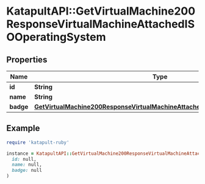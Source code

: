# KatapultAPI::GetVirtualMachine200ResponseVirtualMachineAttachedISOOperatingSystem

## Properties

| Name | Type | Description | Notes |
| ---- | ---- | ----------- | ----- |
| **id** | **String** |  | [optional] |
| **name** | **String** |  | [optional] |
| **badge** | [**GetVirtualMachine200ResponseVirtualMachineAttachedISOOperatingSystemBadge**](GetVirtualMachine200ResponseVirtualMachineAttachedISOOperatingSystemBadge.md) |  | [optional] |

## Example

```ruby
require 'katapult-ruby'

instance = KatapultAPI::GetVirtualMachine200ResponseVirtualMachineAttachedISOOperatingSystem.new(
  id: null,
  name: null,
  badge: null
)
```

